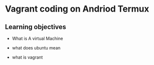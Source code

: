 # Vagrant coding on Andriod Termux

## Learning objectives

* What is A virtual Machine

* what does ubuntu mean

* what is vagrant
